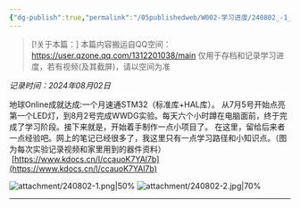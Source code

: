 ```yaml
---
{"dg-publish":true,"permalink":"/05publishedweb/W002-学习进度/240802_-1_进度搬运_一个月速通STM32/","noteIcon":"","created":"2025-02-21T21:51:50.679+08:00","updated":"2025-02-21T21:57:16.068+08:00"}
---
```




> [!关于本篇：]
> 本篇内容搬运自QQ空间：https://user.qzone.qq.com/1312201038/main
> 仅用于存档和记录学习进度，若有视频(及其截屏)，请以空间为准
> 

*记录时间：2024年08月02日*

地球Online成就达成:一个月速通STM32（标准库+HAL库）。 从7月5号开始点亮第一个LED灯，到8月2号完成WWDG实验。每天六个小时蹲在电脑面前，终于完成了学习阶段。接下来就是，开始着手制作一点小项目了。 在这里，留给后来者一点经验吧。网上的笔记已经很多了，我这里只有一点学习路径和小知识点。（图为每次实验记录视频和家里用到的器件资料）  [https://www.kdocs.cn/l/ccauoK7YAl7b](https://www.kdocs.cn/l/ccauoK7YAl7b)

![attachment/240802-1.png|50%](/img/user/05publishedweb/W002-%E5%AD%A6%E4%B9%A0%E8%BF%9B%E5%BA%A6/attachment/240802-1.png)
![attachment/240802-2.jpg|70%](/img/user/05publishedweb/W002-%E5%AD%A6%E4%B9%A0%E8%BF%9B%E5%BA%A6/attachment/240802-2.jpg)


---

